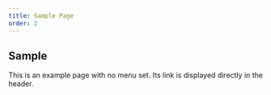 ```yaml
---
title: Sample Page
order: 2
---
```


## Sample

This is an example page with no menu set. Its link is displayed directly in the header.
